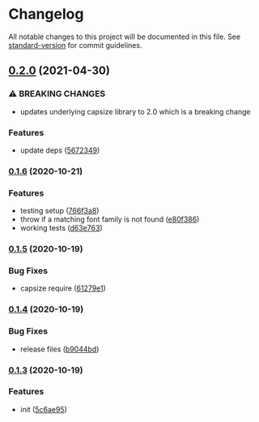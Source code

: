 # Changelog

All notable changes to this project will be documented in this file. See [standard-version](https://github.com/conventional-changelog/standard-version) for commit guidelines.

## [0.2.0](https://github.com/asyarb/tailwind-capsize/compare/v0.1.6...v0.2.0) (2021-04-30)


### ⚠ BREAKING CHANGES

* updates underlying capsize library to 2.0 which is a breaking change

### Features

* update deps ([5672349](https://github.com/asyarb/tailwind-capsize/commit/56723492dba925aad6e440938b0a6dc80cba598b))

### [0.1.6](https://github.com/asyarb/tailwind-capsize/compare/v0.1.5...v0.1.6) (2020-10-21)


### Features

* testing setup ([766f3a8](https://github.com/asyarb/tailwind-capsize/commit/766f3a81dae9225520498abaff778a2cb28097bb))
* throw if a matching font family is not found ([e80f386](https://github.com/asyarb/tailwind-capsize/commit/e80f38681a31f94b6f51b9a3e48bcef33387a39c))
* working tests ([d63e763](https://github.com/asyarb/tailwind-capsize/commit/d63e76376a7db710c12622f3ae14c2aa062fd0d2))

### [0.1.5](https://github.com/asyarb/tailwind-capsize/compare/v0.1.4...v0.1.5) (2020-10-19)


### Bug Fixes

* capsize require ([61279e1](https://github.com/asyarb/tailwind-capsize/commit/61279e18b18f1eb5b4a8d694e99112fcbd652944))

### [0.1.4](https://github.com/asyarb/tailwind-capsize/compare/v0.1.3...v0.1.4) (2020-10-19)


### Bug Fixes

* release files ([b9044bd](https://github.com/asyarb/tailwind-capsize/commit/b9044bdaced6ce405ca2daeda3438daeb8632ef9))

### [0.1.3](https://github.com/asyarb/tailwind-capsize/compare/v0.1.2...v0.1.3) (2020-10-19)

### Features

- init ([5c6ae95](https://github.com/asyarb/tailwind-capsize/commit/5c6ae9538ac3d9ca72d2245e77eddb48b2845987))
